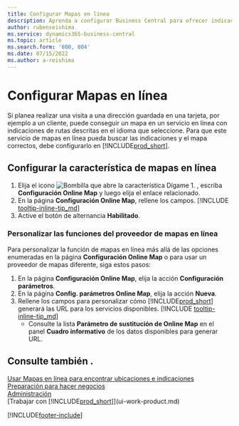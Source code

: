 ```yaml
---
title: Configurar Mapas en línea
description: Aprenda a configurar Business Central para ofrecer indicaciones e información de ubicación con un servicio de mapas en línea.
author: rubenseishima
ms.service: dynamics365-business-central
ms.topic: article
ms.search.form: '800, 804'
ms.date: 07/15/2022
ms.author: a-reishima
---
```

# <a name="set-up-online-maps"></a>Configurar Mapas en línea

Si planea realizar una visita a una dirección guardada en una tarjeta, por ejemplo a un cliente, puede conseguir un mapa en un servicio en línea con indicaciones de rutas descritas en el idioma que seleccione. Para que este servicio de mapas en línea pueda buscar las indicaciones y el mapa correctos, debe configurarlo en [!INCLUDE[prod_short](includes/prod_short.md)].

## <a name="set-up-the-online-map-feature"></a>Configurar la característica de mapas en línea

1. Elija el icono ![Bombilla que abre la característica Dígame 1.](media/ui-search/search_small.png "Dígame qué desea hacer") , escriba **Configuración Online Map** y luego elija el enlace relacionado.
2. En la página **Configuración Online Map**, rellene los campos. [!INCLUDE [tooltip-inline-tip_md](includes/tooltip-inline-tip_md.md)]
3. Active el botón de alternancia **Habilitado**.

### <a name="customize-the-online-map-provider-features"></a>Personalizar las funciones del proveedor de mapas en línea

Para personalizar la función de mapas en línea más allá de las opciones enumeradas en la página **Configuración Online Map** o para usar un proveedor de mapas diferente, siga estos pasos:

1. En la página **Configuración Online Map**, elija la acción **Configuración parámetros**.
2. En la página **Config. parámetros Online Map**, elija la acción **Nueva**.
3. Rellene los campos para personalizar cómo [!INCLUDE[prod_short](includes/prod_short.md)] generará las URL para los servicios disponibles. [!INCLUDE [tooltip-inline-tip_md](includes/tooltip-inline-tip_md.md)]
   * Consulte la lista **Parámetro de sustitución de Online Map** en el panel **Cuadro informativo** de los datos disponibles para generar URL.

## <a name="see-also"></a>Consulte también .

[Usar Mapas en línea para encontrar ubicaciones e indicaciones](across-online-maps.md)  
[Preparación para hacer negocios](ui-get-ready-business.md)  
[Administración](admin-setup-and-administration.md)  
[Trabajar con [!INCLUDE[prod_short](includes/prod_short.md)]](ui-work-product.md)  

[!INCLUDE[footer-include](includes/footer-banner.md)]
